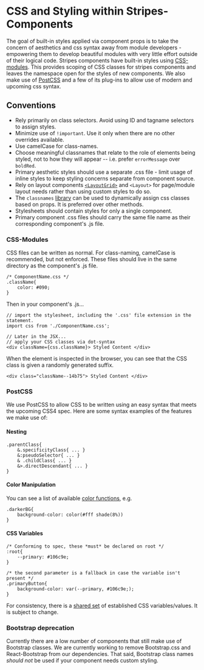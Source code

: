 # CSS and Styling within Stripes-Components
The goal of built-in styles applied via component props is to take the concern of aesthetics and css syntax away from module developers - empowering them to develop beautiful modules with very little effort outside of their logical code.
Stripes components have built-in styles using [CSS-modules](https://github.com/css-modules/css-modules/blob/master/README.md). This provides scoping of CSS classes for stripes components and leaves the namespace open for the styles of new components.
We also make use of [PostCSS](https://github.com/postcss/postcss) and a few of its plug-ins to allow use of modern and upcoming css syntax.

## Conventions
* Rely primarily on class selectors. Avoid using ID and tagname selectors to assign styles.
* Minimize use of `!important`. Use it only when there are no other overrides available.
* Use camelCase for class-names.
* Choose meaningful classnames that relate to the role of elements being styled, not to how they will appear -- i.e. prefer `errorMessage` over `boldRed`.
* Primary aesthetic styles should use a separate .css file - limit usage of inline styles to keep styling concerns separate from component source.
* Rely on layout components [`<LayoutGrid>`](../lib/LayoutGrid) and `<Layout>` for page/module layout needs rather than using custom styles to do so.
* The `classnames` [library](https://github.com/JedWatson/classnames) can be used to dynamically assign css classes based on props. It is preferred over other methods.
* Stylesheets should contain styles for only a single component.
* Primary component .css files should carry the same file name as their corresponding component's .js file.

### CSS-Modules
CSS files can be written as normal. For class-naming, camelCase is recommended, but not enforced. These files should live in the same directory as the component's .js file.
``` 
/* ComponentName.css */
.className{
    color: #090;
} 
```
Then in your component's .js...
```
// import the stylesheet, including the '.css' file extension in the statement.
import css from './ComponentName.css';

// Later in the JSX...
// apply your CSS classes via dot-syntax
<div className={css.className}> Styled Content </div>
```
When the element is inspected in the browser, you can see that the CSS class is given a randomly generated suffix.
```
<div class="className--14b75"> Styled Content </div>
```

### PostCSS
We use PostCSS to allow CSS to be written using an easy syntax that meets the upcoming CSS4 spec. Here are some syntax examples of the features we make use of: 
#### Nesting
```
.parentClass{
    &.specificityClass{ ... }
    &:pseudoSelector{ ... }
    & .childClass{ ... }
    &>.directDescendant{ ... }
}
```
#### Color Manipulation
You can see a list of available [color functions](https://github.com/postcss/postcss-color-function/blob/master/README.md#list-of-color-adjuster), e.g.
```
.darkerBG{
    background-color: color(#fff shade(8%))
}
```
#### CSS Variables
```
/* Conforming to spec, these *must* be declared on root */
:root{
    --primary: #106c9e;
}

/* the second parameter is a fallback in case the variable isn't present */
.primaryButton{
    background-color: var(--primary, #106c9e;);
}
```
For consistency, there is a [shared set](../lib/variables.css) of established CSS variables/values.
It is subject to change.

### Bootstrap deprecation
Currently there are a low number of components that still make use of Bootstrap classes. We are currently working to remove Bootstrap.css and React-Bootstrap from our dependencies. That said, Bootstrap class names *should not* be used if your component needs custom styling.


